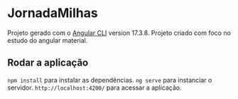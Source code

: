 # JornadaMilhas

Projeto gerado com o [Angular CLI](https://github.com/angular/angular-cli) version 17.3.8.
Projeto criado com foco no estudo do angular material.

## Rodar a aplicação
`npm install` para instalar as dependências.
`ng serve` para instanciar o servidor. `http://localhost:4200/` para acessar a aplicação.
